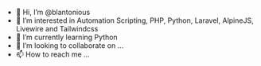 - 👋 Hi, I’m @blantonious
- 👀 I’m interested in Automation Scripting, PHP, Python, Laravel, AlpineJS, Livewire and Tailwindcss
- 🌱 I’m currently learning Python
- 💞️ I’m looking to collaborate on ...
- 📫 How to reach me ...

